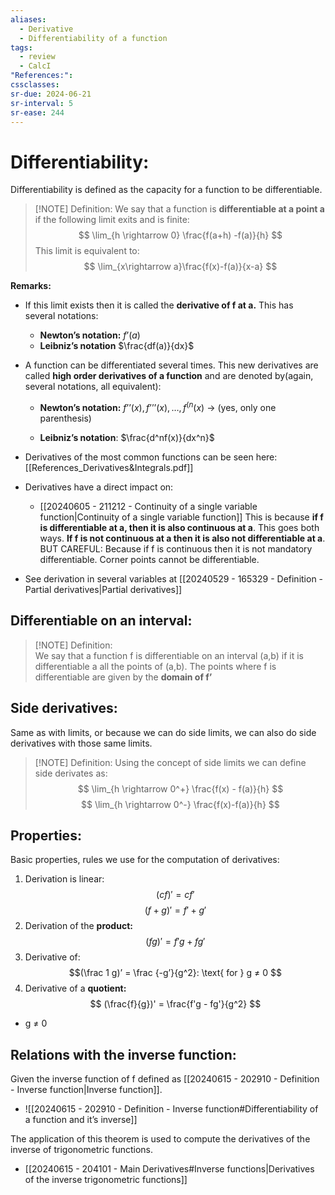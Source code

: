 ```yaml
---
aliases:
  - Derivative
  - Differentiability of a function
tags:
  - review
  - CalcI
"References:": 
cssclasses:
sr-due: 2024-06-21
sr-interval: 5
sr-ease: 244
---
```

# Differentiability: 
Differentiability is defined as the capacity for a function to be differentiable.

> [!NOTE] Definition:
> We say that a function is **differentiable at a point a** if the following limit exits and is finite: 
> $$
> \lim_{h \rightarrow 0} \frac{f(a+h) -f(a)}{h}
> $$
> This limit is equivalent to: 
> $$
> \lim_{x\rightarrow a}\frac{f(x)-f(a)}{x-a}
> $$
> 

**Remarks:**
+ If this limit exists then it is called the **derivative of f at a.** This has several notations: 
	+ **Newton’s notation:** $f’(a)$
	+ **Leibniz’s notation** $\frac{df(a)}{dx}$
+ A function can be differentiated several times. This new derivatives are called **high order derivatives of a function** and are denoted by(again, several notations, all equivalent): 
	+ **Newton’s notation:** $f’’(x), f’’’(x), …, f^{(n}(x)$ → (yes, only one parenthesis)
	  
	+ **Leibniz’s notation**: $\frac{d^nf(x)}{dx^n}$

+ Derivatives of the most common functions can be seen here: [[References_Derivatives&Integrals.pdf]]
+ Derivatives have a direct impact on:
  +  [[20240605 - 211212 - Continuity of a single variable function|Continuity of a single variable function]]
    This is because **if f is differentiable at a, then it is also continuous at a**. This goes both ways. **If f is not continuous at a then it is also not differentiable at a**. 
    BUT CAREFUL: Because if f is continuous then it is not mandatory differentiable. Corner points cannot be differentiable. 

+ See derivation in several variables at [[20240529 - 165329 - Definition - Partial derivatives|Partial derivatives]]


## Differentiable on an interval: 

> [!NOTE] Definition:  
> We say that a function f is differentiable on an interval (a,b) if it is differentiable a all the points of (a,b).
> The points where f is differentiable are given by the **domain of f’**
> 

## Side derivatives: 
Same as with limits, or because we can do side limits, we can also do side derivatives with those same limits. 

> [!NOTE] Definition: 
> Using the concept of side limits we can define side derivates as: 
>$$
> \lim_{h \rightarrow 0^+} \frac{f(x) - f(a)}{h}
> $$
> $$
> \lim_{h \rightarrow 0^-} \frac{f(x)-f(a)}{h}
> $$

## Properties: 
Basic properties, rules we use for the computation of derivatives: 

1. Derivation is linear: 
$$
(cf)' = cf'
$$
$$
(f+g)' = f' + g'
$$
2. Derivation of the **product:**
$$
(fg)' = f'g + fg'
$$
3. Derivative of:
$$(\frac 1 g)’ = \frac {-g’}{g^2}: \text{ for } g ≠ 0
$$
4. Derivative of a **quotient:** 
$$
(\frac{f}{g})' = \frac{f'g - fg'}{g^2}
$$
+ g ≠ 0

## Relations with the inverse function: 
Given the inverse function of f defined as [[20240615 - 202910 - Definition - Inverse function|Inverse function]]. 
+ ![[20240615 - 202910 - Definition - Inverse function#Differentiability of a function and it’s inverse]]

The application of this theorem is used to compute the derivatives of the inverse of trigonometric functions.
+ [[20240615 - 204101 - Main Derivatives#Inverse functions|Derivatives of the inverse trigonometric functions]]

